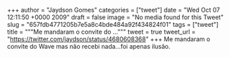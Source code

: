 
+++
author = "Jaydson Gomes"
categories = ["tweet"]
date = "Wed Oct 07 12:11:50 +0000 2009"
draft = false
image = "No media found for this Tweet"
slug = "657fdb4771205b7e5a8c4bde484a92f434824f01"
tags = ["tweet"]
title = """Me mandaram o convite do ..."""
tweet = true
tweet_url = "https://twitter.com/jaydson/status/4680608368"
+++
Me mandaram o convite do Wave mas não recebi nada...foi apenas ilusão.
